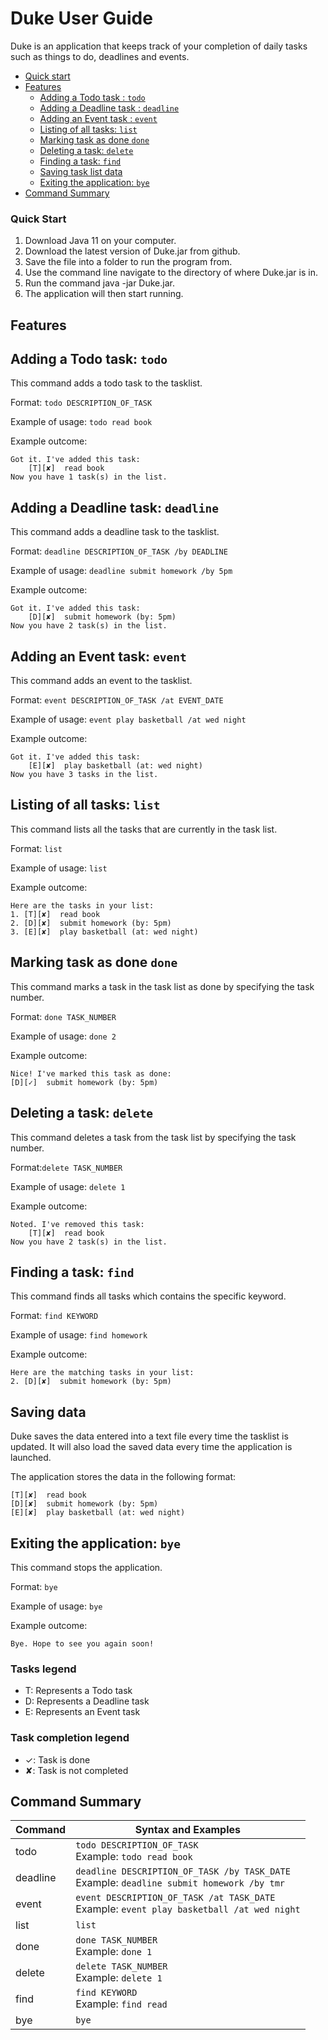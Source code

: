 # Duke User Guide
Duke is an application that keeps track of your completion of daily tasks such as things to do, deadlines and events. 

- [Quick start](#quick-start) 
- [Features](#features)
    - [Adding a Todo task : ``` todo ```](#adding-a-todo-task-todo)
    - [Adding a Deadline task : ``` deadline ```](#adding-a-deadline-task-deadline)
    - [Adding an Event task : ``` event ```](#adding-an-event-task-event)
    - [Listing of all tasks: ``` list ```](#listing-of-all-tasks-list)
    - [Marking task as done ``` done ```](#marking-task-as-done-done)
    - [Deleting a task: ``` delete ```](#deleting-a-task-delete)
    - [Finding a task: ``` find ```](#finding-a-task-find)
    - [Saving task list data](#saving-tasklist-data)
    - [Exiting the application: ``` bye ```](#exiting-the-application-bye)
- [Command Summary](#command-summary)

### Quick Start
1. Download Java 11 on your computer.
2. Download the latest version of Duke.jar from github.
3. Save the file into a folder to run the program from.
4. Use the command line navigate to the directory of where Duke.jar is in.
5. Run the command java -jar Duke.jar.
6. The application will then start running.

## Features 

## Adding a Todo task: ``` todo ``` 
This command adds a todo task to the tasklist.

Format: ```todo DESCRIPTION_OF_TASK```

Example of usage: ```todo read book```

Example outcome:
```
Got it. I've added this task: 
	[T][✘]  read book
Now you have 1 task(s) in the list.
```
## Adding a Deadline task: ``` deadline ```
This command adds a deadline task to the tasklist.

Format: ```deadline DESCRIPTION_OF_TASK /by DEADLINE```

Example of usage: ```deadline submit homework /by 5pm```

Example outcome:
```
Got it. I've added this task: 
	[D][✘]  submit homework (by: 5pm)
Now you have 2 task(s) in the list.
```
## Adding an Event task: ``` event ```
This command adds an event to the tasklist.

Format: ```event DESCRIPTION_OF_TASK /at EVENT_DATE```

Example of usage: ```event play basketball /at wed night```

Example outcome:
```
Got it. I've added this task: 
	[E][✘]  play basketball (at: wed night)
Now you have 3 tasks in the list.
```
## Listing of all tasks: ``` list ```
This command lists all the tasks that are currently in the task list.

Format: ```list```

Example of usage: ```list```

Example outcome: 
```
Here are the tasks in your list:
1. [T][✘]  read book
2. [D][✘]  submit homework (by: 5pm)
3. [E][✘]  play basketball (at: wed night)
```
## Marking task as done ``` done ```
This command marks a task in the task list as done by specifying the task number.

Format: ```done TASK_NUMBER```

Example of usage: ```done 2```

Example outcome:
```
Nice! I've marked this task as done: 
[D][✓]  submit homework (by: 5pm)
```

## Deleting a task: ``` delete ```
This command deletes a task from the task list by specifying the task number.

Format:```delete TASK_NUMBER```

Example of usage: ```delete 1```

Example outcome:
```
Noted. I've removed this task: 
	[T][✘]  read book
Now you have 2 task(s) in the list.
```

## Finding a task: ``` find ```
This command finds all tasks which contains the specific keyword.

Format: ```find KEYWORD```

Example of usage: ```find homework```

Example outcome:
```
Here are the matching tasks in your list: 
2. [D][✘]  submit homework (by: 5pm)
```
## Saving data 

Duke saves the data entered into a text file every time the tasklist is updated. It will also load the saved data every time the application is launched.

The application stores the data in the following format:
```
[T][✘]  read book
[D][✘]  submit homework (by: 5pm)
[E][✘]  play basketball (at: wed night)
```
## Exiting the application: ``` bye ```
This command stops the application.

Format: ```bye```

Example of usage: ```bye```

Example outcome:
```
Bye. Hope to see you again soon!
```
### Tasks legend
- T: Represents a Todo task
- D: Represents a Deadline task 
- E: Represents an Event task

### Task completion legend
- ✓: Task is done
- ✘: Task is not completed

## Command Summary

|Command|Syntax and Examples|
|-------|-------------------|
|todo| `todo DESCRIPTION_OF_TASK` <br> Example: `todo read book`|
|deadline|`deadline DESCRIPTION_OF_TASK /by TASK_DATE` <br> Example: `deadline submit homework /by tmr`|
|event|`event DESCRIPTION_OF_TASK /at TASK_DATE` <br> Example: `event play basketball /at wed night`|
|list|`list`|
|done|`done TASK_NUMBER` <br> Example: `done 1`|
|delete|`delete TASK_NUMBER` <br> Example: `delete 1`|
|find|`find KEYWORD` <br> Example: `find read`|
|bye|`bye`|
